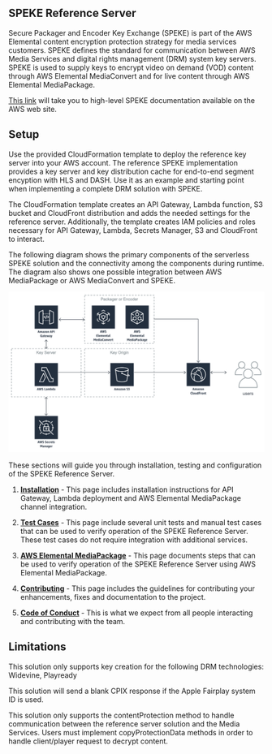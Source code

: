 ## SPEKE Reference Server

Secure Packager and Encoder Key Exchange (SPEKE) is part of the AWS Elemental content encryption protection strategy for media services customers. SPEKE defines the standard for communication between AWS Media Services and digital rights management (DRM) system key servers. SPEKE is used to supply keys to encrypt video on demand (VOD) content through AWS Elemental MediaConvert and for live content through AWS Elemental MediaPackage.

[This link](https://docs.aws.amazon.com/speke/latest/documentation/what-is-speke.html) will take you to high-level SPEKE documentation available on the AWS web site.


## Setup

Use the provided CloudFormation template to deploy the reference key server into your AWS account. The reference SPEKE implementation provides a key server and key distribution cache for end-to-end segment encyption with HLS and DASH. Use it as an example and starting point when implementing a complete DRM solution with SPEKE.

The CloudFormation template creates an API Gateway, Lambda function, S3 bucket and CloudFront distribution and adds the needed settings for the reference server. Additionally, the template creates IAM policies and roles necessary for API Gateway, Lambda, Secrets Manager, S3 and CloudFront to interact.

The following diagram shows the primary components of the serverless SPEKE solution and the connectivity among the components during runtime. The diagram also shows one possible integration between AWS MediaPackage or AWS MediaConvert and SPEKE.

![Image of serverless SPEKE](images/speke-reference.png)


These sections will guide you through installation, testing and configuration of the SPEKE Reference Server.

1. [**Installation**](INSTALL.md) - This page includes installation instructions for API Gateway, Lambda deployment and AWS Elemental MediaPackage channel integration.

2. [**Test Cases**](tests/README.md) - This page include several unit tests and manual test cases that can be used to verify operation of the SPEKE Reference Server. These test cases do not require integration with additional services.

3. [**AWS Elemental MediaPackage**](MEDIAPACKAGE_CONFIG.md) - This page documents steps that can be used to verify operation of the SPEKE Reference Server using AWS Elemental MediaPackage.

4. [**Contributing**](CONTRIBUTING.md) - This page includes the guidelines for contributing your enhancements, fixes and documentation to the project.

5. [**Code of Conduct**](CODE_OF_CONDUCT.md) - This is what we expect from all people interacting and contributing with the team.

## Limitations

This solution only supports key creation for the following DRM technologies: Widevine, Playready

This solution will send a blank CPIX response if the Apple Fairplay system ID is used.

This solution only supports the contentProtection method to handle communication between the reference server solution and the Media Services. 
Users must implement copyProtectionData methods in order to handle client/player request to decrypt content.


